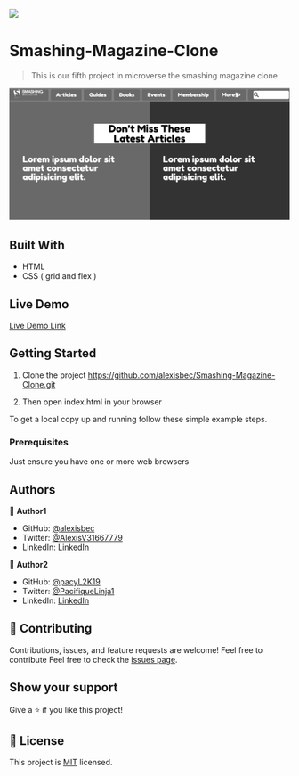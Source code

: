 ![](https://img.shields.io/badge/Microverse-blueviolet)
# Smashing-Magazine-Clone

> This is our fifth project in microverse the smashing magazine clone

![screenshot](img/Capture.PNG)

## Built With

- HTML
- CSS ( grid and flex )

## Live Demo

[Live Demo Link](https://alexisbec.github.io/Smashing-Magazine-Clone/)

## Getting Started

1. Clone the project 
  https://github.com/alexisbec/Smashing-Magazine-Clone.git

2. Then open index.html in your browser

To get a local copy up and running follow these simple example steps.

### Prerequisites

Just ensure you have one or more web browsers

## Authors

👤 **Author1**

- GitHub: [@alexisbec](https://github.com/alexisbec)
- Twitter: [@AlexisV31667779](https://twitter.com/AlexisV31667779i)
- LinkedIn: [LinkedIn](https://www.linkedin.com/in/alexis-varela-2584111b7/)

👤 **Author2**

- GitHub: [@pacyL2K19](https://github.com/pacyL2K19)
- Twitter: [@PacifiqueLinja1](https://twitter.com/PacifiqueLinja1)
- LinkedIn: [LinkedIn](https://www.linkedin.com/in/pacifique-linjanja-2a565517b/)

## 🤝 Contributing

Contributions, issues, and feature requests are welcome!
Feel free to contribute 
Feel free to check the [issues page](https://github.com/ahzia/HTML-Signup-Form/issues/3).

## Show your support

Give a ⭐️ if you like this project!

## 📝 License

This project is [MIT](https://github.com/alexisbec/Smashing-Magazine-Clone/blob/development/MIT%20License.txt) licensed.
